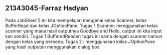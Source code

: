 ## 21343045-Farraz Hadyan
Pada JobSheet 5 ini kita mempelajari mengenai kelas Scanner, kelas BufferRead dan kelas JOptionPane.
Tugas 1 Scanner: menggunakan kelas scanner yang mana hasil outputnya Goodbye and Hello, output ini kita input kan sendiri.
Tugas 1 BufferedReader: tugas ini sama dengan scanner namun dengan kelas yang berbeda.
Tugas 2 : menggunakan kelas JOptionPane yang hasil outputan menggunakan dialog box.
